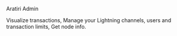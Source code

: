Aratiri Admin

Visualize transactions, Manage your Lightning channels, users and transaction limits, Get node info.
